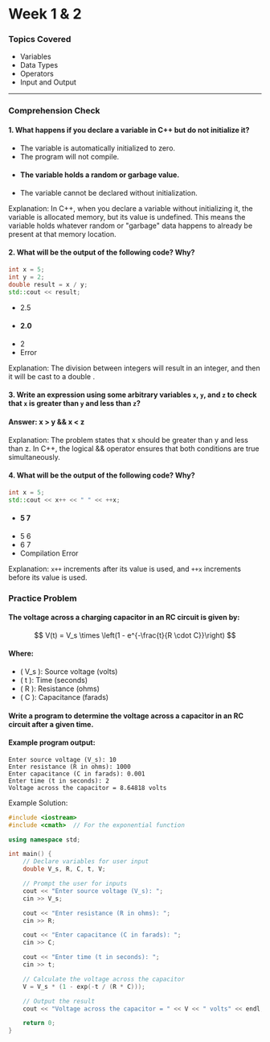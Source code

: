 # Week 1 & 2

### Topics Covered
- Variables
- Data Types
- Operators
- Input and Output

---

### Comprehension Check

#### 1. What happens if you declare a variable in C++ but do not initialize it?
- The variable is automatically initialized to zero.
- The program will not compile.
- #### The variable holds a random or garbage value.
- The variable cannot be declared without initialization.

Explanation: In C++, when you declare a variable without initializing it, the variable is allocated memory, but its value is undefined. This means the variable holds whatever random or "garbage" data happens to already be present at that memory location.


#### 2. What will be the output of the following code? Why?
```cpp
int x = 5;
int y = 2;
double result = x / y;
std::cout << result;
```
- 2.5
- #### 2.0
- 2
- Error

Explanation: The division between integers will result in an integer, and then it will be cast to a double .


#### 3. Write an expression using some arbitrary variables `x`, `y`, and `z` to check that `x` is greater than `y` and less than `z`?

#### Answer: x > y && x < z
Explanation: The problem states that x should be greater than y and less than z. In C++, the logical && operator ensures that both conditions are true simultaneously.


#### 4. What will be the output of the following code? Why?
```cpp
int x = 5;
std::cout << x++ << " " << ++x;
```
- #### 5 7
- 5 6
- 6 7
- Compilation Error

Explanation: ```x++``` increments after its value is used, and ```++x``` increments before its value is used.

### Practice Problem
#### The voltage across a charging capacitor in an RC circuit is given by:
$$ V(t) = V_s \times \left(1 - e^{-\frac{t}{R \cdot C}}\right) $$

#### Where:
- \( V_s \): Source voltage (volts)
- \( t \): Time (seconds)
- \( R \): Resistance (ohms)
- \( C \): Capacitance (farads)

#### Write a program to determine the voltage across a capacitor in an RC circuit after a given time.
#### Example program output:
```
Enter source voltage (V_s): 10  
Enter resistance (R in ohms): 1000  
Enter capacitance (C in farads): 0.001  
Enter time (t in seconds): 2  
Voltage across the capacitor = 8.64818 volts
```
Example Solution:
```cpp
#include <iostream>
#include <cmath>  // For the exponential function

using namespace std;

int main() {
    // Declare variables for user input
    double V_s, R, C, t, V;

    // Prompt the user for inputs
    cout << "Enter source voltage (V_s): ";
    cin >> V_s;

    cout << "Enter resistance (R in ohms): ";
    cin >> R;

    cout << "Enter capacitance (C in farads): ";
    cin >> C;

    cout << "Enter time (t in seconds): ";
    cin >> t;

    // Calculate the voltage across the capacitor
    V = V_s * (1 - exp(-t / (R * C)));

    // Output the result
    cout << "Voltage across the capacitor = " << V << " volts" << endl;

    return 0;
}
```
